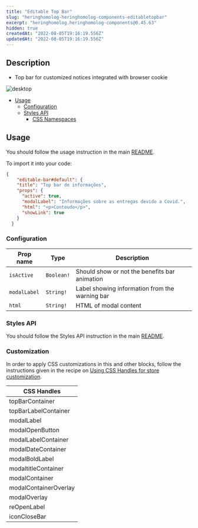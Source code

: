 ```yaml
---
title: "Editable Top Bar"
slug: "heringhomolog-heringhomolog-components-editabletopbar"
excerpt: "heringhomolog.heringhomolog-components@0.45.63"
hidden: true
createdAt: "2022-08-05T19:16:19.556Z"
updatedAt: "2022-08-05T19:16:19.556Z"
---
```

## Description

- Top bar for customized notices integrated with browser cookie

![desktop](https://res.cloudinary.com/acct/image/upload/v1600199434/acct/topbar_bkeg1g.png)

- [Usage](#usage)
  - [Configuration](#configuration)
  - [Styles API](#styles-api)
    - [CSS Namespaces](#css-namespaces)

## Usage

You should follow the usage instruction in the main [README](/README.md#usage).

To import it into your code:

```JSON
{
    "editable-bar#default": {
    "title": "Top bar de informações",
    "props": {
      "active": true,
      "modalLabel": "Informações sobre as entregas devido a Covid.",
      "html": "<p>Conteudo</p>",
      "showLink": true
    }
  }
```

### Configuration

| Prop name    | Type       | Description                                    |
| ------------ | ---------- | ---------------------------------------------- |
| `isActive`   | `Boolean!` | Should show or not the benefits bar animation  |
| `modalLabel` | `String!`  | Label showing information from the warning bar |
| `html`       | `String!`  | HTML of modal content                          |

### Styles API

You should follow the Styles API instruction in the main [README](/README.md#styles-api).

### Customization

In order to apply CSS customizations in this and other blocks, follow the instructions given in the recipe on [Using CSS Handles for store customization](https://vtex.io/docs/recipes/style/using-css-handles-for-store-customization).

| CSS Handles           |
| --------------------- |
| topBarContainer       |
| topBarLabelContainer  |
| modalLabel            |
| modalOpenButton       |
| modalLabelContainer   |
| modalDateContainer    |
| modalBoldLabel        |
| modaltitleContainer   |
| modalContainer        |
| modalContainerOverlay |
| modalOverlay          |
| reOpenLabel           |
| iconCloseBar          |